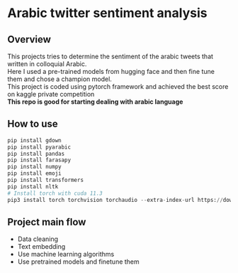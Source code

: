 # Arabic twitter sentiment analysis 
## Overview
This projects tries to determine the sentiment of the arabic tweets that written in colloquial Arabic.</br>
Here I used a pre-trained models from hugging face and then fine tune them and chose a champion model.</br>
This project is coded using pytorch framework and achieved the best score on kaggle private competition <br>
**This repo is good for starting dealing with arabic language**
## How to use 
```python
pip install gdown
pip install pyarabic
pip install pandas
pip install farasapy
pip install numpy
pip install emoji
pip install transformers
pip install nltk
# Install torch with cuda 11.3
pip3 install torch torchvision torchaudio --extra-index-url https://download.pytorch.org/whl/cu113
```
## Project main flow
- Data cleaning
- Text embedding
- Use machine learning algorithms 
- Use pretrained models and finetune them
